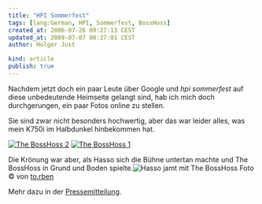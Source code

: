 ```yaml
---
title: "HPI Sommerfest"
tags: [lang:German, HPI, Sommerfest, BossHoss]
created_at: 2006-07-26 09:27:13 CEST
updated_at: 2009-07-07 00:27:01 CEST
author: Holger Just

kind: article
publish: true
---
```


Nachdem jetzt doch ein paar Leute über Google und *hpi sommerfest* auf diese unbedeutende Heimseite gelangt sind, hab ich mich doch durchgerungen, ein paar Fotos online zu stellen.

Sie sind zwar nicht besonders hochwertig, aber das war leider alles, was mein K750i im Halbdunkel hinbekommen hat.

<a href="http://www.flickr.com/photos/meine-erde/198647393/"><img src="http://static.flickr.com/58/198647393_6e8774015a.jpg" alt="The BossHoss 2" title="live on stage" class="center"/></a>
<a href="http://www.flickr.com/photos/meine-erde/198647392/"><img src="http://static.flickr.com/67/198647392_d64d1ecf1e.jpg" alt="The BossHoss 1" title="live on stage" class="center"/></a><br/>

Die Krönung war aber, als Hasso sich die Bühne untertan machte und The BossHoss in Grund und Boden spielte.<img src="http://static.zooomr.com/images/062add70424d5fbef1e26af535addf1c0a55eb70.jpg" alt="Hasso jamt mit The BossHoss" class="center"/>
Foto © von [to.rben](http://beta.zooomr.com/photos/torben/87614/)

Mehr dazu in der [Pressemitteilung](http://www.hpi.uni-potsdam.de/presse/newsaktuelleinzelansicht/article/673/sommerfest-plattner-rockt-mit-the-bosshoss.html).